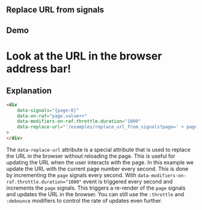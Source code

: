 ## Replace URL from signals

## Demo

<div
    data-signals="{page:0}"
    data-on-raf="page.value++"
    data-modifiers-on-raf.throttle.duration="1000"
    data-replace-url="'/examples/replace_url_from_signals?page=' + page.value"
>
</div>

# Look at the URL in the browser address bar!

## Explanation

```html
<div
    data-signals="{page:0}"
    data-on-raf="page.value++"
    data-modifiers-on-raf.throttle.duration="1000"
    data-replace-url="'/examples/replace_url_from_signals?page=' + page.value"
>
</div>
```

The `data-replace-url` attribute is a special attribute that is used to replace the URL in the browser without reloading the page. This is useful for updating the URL when the user interacts with the page. In this example we update the URL with the current page number every second. This is done by incrementing the `page` signals every second. With `data-modifiers-on-raf.throttle.duration="1000"` event is triggered every second and increments the `page` signals. This triggers a re-render of the `page` signals and updates the URL in the browser. You can still use the `:throttle` and `:debounce` modifiers to control the rate of updates even further.
